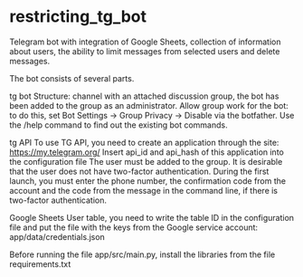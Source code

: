 # restricting_tg_bot
Telegram bot with integration of Google Sheets, collection of information about users,
the ability to limit messages from selected users and delete messages.

The bot consists of several parts.

tg bot
Structure: channel with an attached discussion group, the bot has been added to the group as an administrator.
Allow group work for the bot: to do this, set Bot Settings → Group Privacy → Disable via the botfather.
Use the /help command to find out the existing bot commands.

tg API
To use TG API, you need to create an application through the site:
https://my.telegram.org/
Insert api_id and api_hash of this application into the configuration file
The user must be added to the group. It is desirable that the user does not have two-factor authentication.
During the first launch, you must enter the phone number, the confirmation code from the account and the code
from the message in the command line, if there is two-factor authentication.

Google Sheets
User table, you need to write the table ID in the configuration file and put the file with the keys
from the Google service account: app/data/credentials.json



Before running the file app/src/main.py, install the libraries from the file requirements.txt

